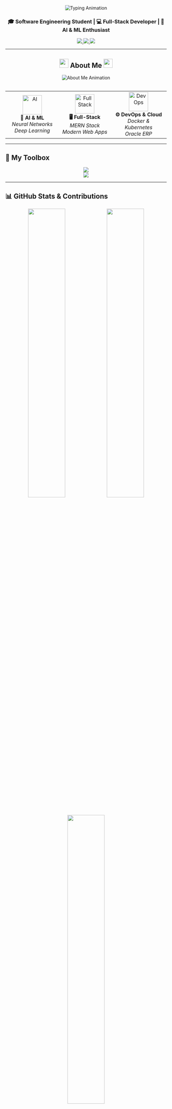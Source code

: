 <!-- BANNER / TYPING ANIMATION -->
<p align="center">
  <img src="https://readme-typing-svg.demolab.com?font=JetBrains+Mono&size=24&duration=2500&pause=1000&color=00BFFF&center=true&vCenter=true&width=1000&height=40&lines=Hi+%F0%9F%91%8B+I'm+Muhammad+Ahmad+%7C+Software+Engineer;MERN+Stack+%7C+AI+%7C+DevOps+%7C+Cloud;Building+Innovative+and+Impactful+Solutions!" alt="Typing Animation" />
</p>


<h3 align="center">🎓 Software Engineering Student | 💻 Full-Stack Developer | 🤖 AI & ML Enthusiast</h3>

<p align="center">
  <a href="https://www.linkedin.com/in/muhammad-ahmad-a638a32a9/">
    <img src="https://img.shields.io/badge/LinkedIn-Connect-blue?logo=linkedin" />
  </a>
  <a href="https://github.com/MuhammadAhmadFarooq">
    <img src="https://img.shields.io/badge/GitHub-Follow-black?logo=github" />
  </a>
  <a href="mailto:ahmadfarooq9123@gmail.com">
    <img src="https://img.shields.io/badge/Email-ahmadfarooq9123@gmail.com-red?logo=gmail" />
  </a>
</p>

---

<h2 align="center">
  <img src="https://media.giphy.com/media/hvRJCLFzcasrR4ia7z/giphy.gif" width="28">
  <span>About Me</span>
  <img src="https://media.giphy.com/media/hvRJCLFzcasrR4ia7z/giphy.gif" width="28">
</h2>

<div align="center">
  <img src="https://readme-typing-svg.demolab.com?font=JetBrains+Mono&size=20&duration=3000&pause=1000&color=61DAFB&center=true&vCenter=true&width=800&height=50&lines=Passionate+Software+Engineering+Student+%F0%9F%87%B5%F0%9F%87%B0;Building+Powerful+%26+Scalable+Digital+Systems;Innovating+the+Future+with+Code+%F0%9F%9A%80" alt="About Me Animation" />
</div>

<br/>

<table align="center">
  <tr>
    <td align="center" width="250">
      <img src="https://media.giphy.com/media/coxQHKASG60HrHtvkt/giphy.gif" width="60" height="60" alt="AI"/>
      <br><strong>🧠 AI & ML</strong>
      <br><em>Neural Networks</em>
      <br><em>Deep Learning</em>
    </td>
    <td align="center" width="250">
      <img src="https://cdn.jsdelivr.net/gh/devicons/devicon/icons/react/react-original.svg" width="60" height="60" alt="Full Stack"/>
      <br><strong>🖥️ Full-Stack</strong>
      <br><em>MERN Stack</em>
      <br><em>Modern Web Apps</em>
    </td>
    <td align="center" width="250">
      <img src="https://cdn.jsdelivr.net/gh/devicons/devicon/icons/docker/docker-original.svg" width="60" height="60" alt="DevOps"/>
      <br><strong>⚙️ DevOps & Cloud</strong>
      <br><em>Docker & Kubernetes</em>
      <br><em>Oracle ERP</em>
    </td>
  </tr>
</table>


---

## 🚀 My Toolbox

<p align="center">
  <img src="https://skillicons.dev/icons?i=js,ts,react,nodejs,express,mongodb,python,java,cpp,bash,html,css,sql" />
  <br />
  <img src="https://skillicons.dev/icons?i=docker,kubernetes,github,git,figma,linux" />
</p>

---

## 📊 GitHub Stats & Contributions

<p align="center">
  <img src="https://github-readme-stats.vercel.app/api?username=MuhammadAhmadFarooq&show_icons=true&theme=react&hide_border=true&count_private=true&include_all_commits=true" width="48%" />
  <img src="https://github-readme-streak-stats.herokuapp.com?user=MuhammadAhmadFarooq&theme=react&hide_border=true" width="48%" />
</p>

<p align="center">
  <img src="https://github-readme-stats.vercel.app/api/top-langs/?username=MuhammadAhmadFarooq&layout=compact&theme=react&hide_border=true" width="48%" />
</p>

---

## 💼 Featured Projects

<h2 align="center">👨‍💻 Repositories 👨‍💻</h2><br/>

<!-- Row 1 -->
<div align="center" style="display: flex; justify-content: center; flex-wrap: wrap; gap: 20px;">

  <!-- MazeAI -->
  <a href="https://github.com/MuhammadAhmadFarooq/MazeAI-Intelligent-Maze-Solver" title="MazeAI - Intelligent Maze Solver">
    <img src="https://github-readme-stats.vercel.app/api/pin/?username=MuhammadAhmadFarooq&repo=MazeAI-Intelligent-Maze-Solver&theme=react&border_color=61dafb&border_radius=10" height="150"/>
  </a>

  <!-- Neural Stock Predictor -->
  <a href="https://github.com/MuhammadAhmadFarooq/Neural-Network-Based-Stock-Market-Predictor" title="Neural Network Stock Predictor">
    <img src="https://github-readme-stats.vercel.app/api/pin/?username=MuhammadAhmadFarooq&repo=Neural-Network-Based-Stock-Market-Predictor&theme=react&border_color=61dafb&border_radius=10" height="150"/>
  </a>

</div><br/>

<!-- Row 2 -->
<div align="center" style="display: flex; justify-content: center; flex-wrap: wrap; gap: 20px;">

  <!-- Weather Dashboard -->
  <a href="https://github.com/MuhammadAhmadFarooq/my-weather-dashboard" title="Weather Dashboard + Gemini Chatbot">
    <img src="https://github-readme-stats.vercel.app/api/pin/?username=MuhammadAhmadFarooq&repo=my-weather-dashboard&theme=react&border_color=61dafb&border_radius=10" height="150"/>
  </a>

  <!-- PFMS -->
  <a href="https://github.com/MuhammadAhmadFarooq/PFMS-MERN" title="Poultry Farm Management System">
    <img src="https://github-readme-stats.vercel.app/api/pin/?username=MuhammadAhmadFarooq&repo=PFMS-MERN&theme=react&border_color=61dafb&border_radius=10" height="150"/>
  </a>

</div><br/>

<!-- Row 3 (centered single card) -->
<div align="center">
  <a href="https://github.com/MuhammadAhmadFarooq/Pharmacy-Managment-System" title="Pharmacy Management System">
    <img src="https://github-readme-stats.vercel.app/api/pin/?username=MuhammadAhmadFarooq&repo=Pharmacy-Managment-System&theme=react&border_color=61dafb&border_radius=10" height="150"/>
  </a>
</div>


---

<h2 align="center">
  <img src="https://media.giphy.com/media/WUlplcMpOCEmTGBtBW/giphy.gif" width="35">
  <span>Current Focus</span>
  <img src="https://media.giphy.com/media/WUlplcMpOCEmTGBtBW/giphy.gif" width="35">
</h2>

<div align="center">
  <img src="https://readme-typing-svg.demolab.com?font=JetBrains+Mono&size=18&duration=2500&pause=1000&color=FFD700&center=true&vCenter=true&width=700&height=40&lines=Currently+Exploring+%26+Building...;Innovation+Never+Stops+%F0%9F%9A%80" alt="Current Focus Animation" />
</div>

<br/>

<table align="center">
  <tr>
    <td align="center" width="300">
      <img src="https://media.giphy.com/media/l46Cy1rHbQ92uuLXa/giphy.gif" width="80" height="80" alt="Cloud"/>
      <br/>
      <h3>☁️ Cloud & ERP</h3>
      <p><em>Oracle Cloud ERP & consulting systems</em></p>
      <img />
    </td>
    <td align="center" width="300">
      <img src="https://media.giphy.com/media/kH1DBkPNyZPOk0BxrM/giphy.gif" width="80" height="80" alt="DevOps"/>
      <br/>
      <h3>⚙️ DevOps Scaling</h3>
      <p><em>Kubernetes & containerization</em></p>
      <img  />
    </td>
  </tr>
  <tr>
    <td align="center" width="300">
      <img src="https://media.giphy.com/media/LaVp0AyqR5bGsC5Cbm/giphy.gif" width="80" height="80" alt="AI"/>
      <br/>
      <h3>🧠 NLP & LLM</h3>
      <p><em>API integrations & AI systems</em></p>
      <img  />
    </td>
    <td align="center" width="300">
      <img src="https://media.giphy.com/media/eNAsjO55tPbgaor7ma/giphy.gif" width="80" height="80" alt="Mobile"/>
      <br/>
      <h3>📱 Mobile Development</h3>
      <p><em>React Native & Cross-platform</em></p>
      <img />
    </td>
  </tr>
</table>

<div align="center">
  <img src="https://media.giphy.com/media/QssGEmpkyEOhBCb7e1/giphy.gif" width="50" alt="Rocket"/>
  <br/>
  <h3>🛠️ React + SEO SSR</h3>
  <p><em>Building complex UIs with modern frameworks</em></p>
  <img src="https://progress-bar.dev/88/?scale=100&title=Progress&width=250&color=babaca&suffix=%" />
</div>


---

<p align="center">
  <img src="https://komarev.com/ghpvc/?username=MuhammadAhmadFarooq&label=Visitors&color=0e75b6&style=flat" alt="profile views" />
</p>

<p align="center">🧠 “Learning never exhausts the mind.” – Leonardo da Vinci</p>
